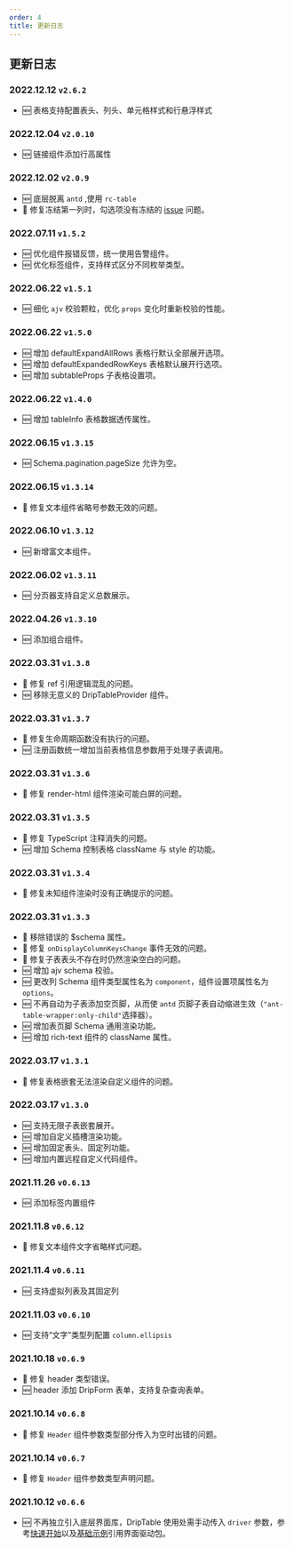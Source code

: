 ```yaml
---
order: 4
title: 更新日志
---
```


## 更新日志

### 2022.12.12 `v2.6.2`

- 🆕 表格支持配置表头、列头、单元格样式和行悬浮样式

### 2022.12.04 `v2.0.10`

- 🆕 链接组件添加行高属性

### 2022.12.02 `v2.0.9`

- 🆕 底层脱离 `antd` ,使用 `rc-table`
- 🐞 修复冻结第一列时，勾选项没有冻结的 [issue](https://github.com/JDFED/drip-table/issues/284) 问题。

### 2022.07.11 `v1.5.2`

- 🆕 优化组件报错反馈，统一使用告警组件。
- 🆕 优化标签组件，支持样式区分不同枚举类型。

### 2022.06.22 `v1.5.1`

- 🆕 细化 `ajv` 校验颗粒，优化 `props` 变化时重新校验的性能。

### 2022.06.22 `v1.5.0`

- 🆕 增加 defaultExpandAllRows 表格行默认全部展开选项。
- 🆕 增加 defaultExpandedRowKeys 表格默认展开行选项。
- 🆕 增加 subtableProps 子表格设置项。

### 2022.06.22 `v1.4.0`

- 🆕 增加 tableInfo 表格数据透传属性。

### 2022.06.15 `v1.3.15`

- 🆕 Schema.pagination.pageSize 允许为空。

### 2022.06.15 `v1.3.14`

- 🐞 修复文本组件省略号参数无效的问题。

### 2022.06.10 `v1.3.12`

- 🆕 新增富文本组件。

### 2022.06.02 `v1.3.11`

- 🆕 分页器支持自定义总数展示。

### 2022.04.26 `v1.3.10`

- 🆕 添加组合组件。

### 2022.03.31 `v1.3.8`

- 🐞 修复 ref 引用逻辑混乱的问题。
- 🆕 移除无意义的 DripTableProvider 组件。

### 2022.03.31 `v1.3.7`

- 🐞 修复生命周期函数没有执行的问题。
- 🆕 注册函数统一增加当前表格信息参数用于处理子表调用。

### 2022.03.31 `v1.3.6`

- 🐞 修复 render-html 组件渲染可能白屏的问题。

### 2022.03.31 `v1.3.5`

- 🐞 修复 TypeScript 注释消失的问题。
- 🆕 增加 Schema 控制表格 className 与 style 的功能。

### 2022.03.31 `v1.3.4`

- 🐞 修复未知组件渲染时没有正确提示的问题。

### 2022.03.31 `v1.3.3`

- 🐞 移除错误的 $schema 属性。
- 🐞 修复 `onDisplayColumnKeysChange` 事件无效的问题。
- 🐞 修复子表表头不存在时仍然渲染空白的问题。
- 🆕 增加 ajv schema 校验。
- 🆕 更改列 Schema 组件类型属性名为 `component`，组件设置项属性名为 `options`。
- 🆕 不再自动为子表添加空页脚，从而使 `antd` 页脚子表自动缩进生效（`"ant-table-wrapper:only-child"`选择器）。
- 🆕 增加表页脚 Schema 通用渲染功能。
- 🆕 增加 rich-text 组件的 className 属性。

### 2022.03.17 `v1.3.1`

- 🐞 修复表格嵌套无法渲染自定义组件的问题。

### 2022.03.17 `v1.3.0`

- 🆕 支持无限子表嵌套展开。
- 🆕 增加自定义插槽渲染功能。
- 🆕 增加固定表头、固定列功能。
- 🆕 增加内置远程自定义代码组件。

### 2021.11.26 `v0.6.13`

- 🆕 添加标签内置组件

### 2021.11.8 `v0.6.12`

- 🐞 修复文本组件文字省略样式问题。

### 2021.11.4 `v0.6.11`

- 🆕 支持虚拟列表及其固定列

### 2021.11.03 `v0.6.10`

- 🆕 支持“文字”类型列配置 `column.ellipsis`

### 2021.10.18 `v0.6.9`

- 🐞 修复 header 类型错误。
- 🆕 header 添加 DripForm 表单，支持复杂查询表单。

### 2021.10.14 `v0.6.8`

- 🐞 修复 `Header` 组件参数类型部分传入为空时出错的问题。

### 2021.10.14 `v0.6.7`

- 🐞 修复 `Header` 组件参数类型声明问题。

### 2021.10.12 `v0.6.6`

- 🆕 不再独立引入底层界面库，DripTable 使用处需手动传入 `driver` 参数，参考[快速开始](/drip-table/guide/fast-start#安装)以及[基础示例](/drip-table/guide/basic-demo)引用界面驱动包。
